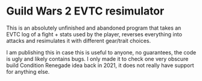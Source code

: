 # Guild Wars 2 EVTC resimulator
This is an absolutely unfinished and abandoned program that takes an EVTC log
of a fight + stats used by the player, reverses everything into attacks and
resimulates it with different gear/trait choices.

I am publishing this in case this is useful to anyone, no guarantees, the code
is ugly and likely contains bugs. I only made it to check one very obscure
build Condition Renegade idea back in 2021, it does not really have support for
anything else.
